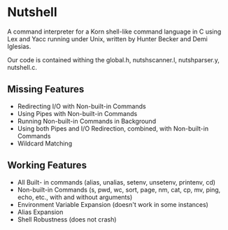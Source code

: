 # Nutshell
A command interpreter for a Korn shell-like command language in C using Lex and Yacc running under Unix, written by Hunter Becker and Demi Iglesias.

Our code is contained withing the global.h, nutshscanner.l, nutshparser.y, nutshell.c.

## Missing Features
* Redirecting I/O with Non-built-in Commands
* Using Pipes with Non-built-in Commands
* Running Non-built-in Commands in Background
* Using both Pipes and I/O Redirection, combined, with Non-built-in Commands
* Wildcard Matching

## Working Features
* All Built- in commands (alias, unalias, setenv, unsetenv, printenv, cd)
* Non-built-in Commands  (s, pwd, wc, sort, page, nm, cat, cp, mv, ping, echo, etc., with and without arguments)
* Environment Variable Expansion (doesn't work in some instances)
* Alias Expansion
* Shell Robustness (does not crash)





